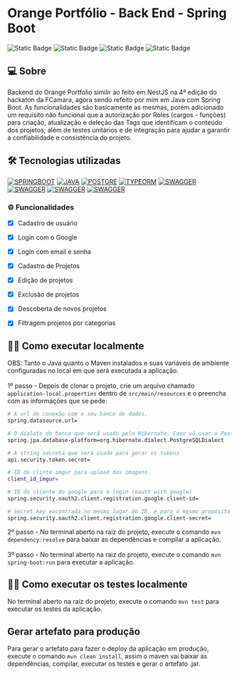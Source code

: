 # Orange Portfólio - Back End - Spring Boot

![Static Badge](https://img.shields.io/badge/Spring_Boot-orange)
![Static Badge](https://img.shields.io/badge/Java_21-orange)
![Static Badge](https://img.shields.io/badge/JUnit-orange)
![Static Badge](https://img.shields.io/badge/Mockito-orange)

## 💻 Sobre
Backend do Orange Portfolio similir ao feito em NestJS na 4ª edição do hackaton da FCamara, agora sendo refeito por mim em Java com Spring Boot. As funcionalidades são basicamente as mesmas, porém adicionado um requisito não funcional que a autorização por Roles (cargos - funções) para criação, atualização e deleção das Tags que identificam o conteúdo dos projetos; além de testes unitários e de integração para ajudar a garantir a confiabilidade e consistência do projeto.

## 🛠️ Tecnologias utilizadas
<a href="https://spring.io/projects/spring-boot"><img alt="SPRINGBOOT" src="https://img.shields.io/badge/spring-ff5522?style=for-the-badge&logo=spring&logoColor=white"></a>
<a href="https://docs.oracle.com/en/java/javase/21/"><img alt="JAVA" src="https://img.shields.io/badge/Java-FF5722?style=for-the-badge&logo=java&logoColor=white"></a>
<a href="https://www.postgresql.org/"><img alt="POSTGRE" src="https://img.shields.io/badge/postgresql-ff5522?style=for-the-badge&logo=postgresql&logoColor=white"></a>
<a href="https://junit.org/junit5/"><img alt="TYPEORM" src="https://img.shields.io/badge/JUnit-FF5722?style=for-the-badge&logo=junit5&logoColor=white"></a>
<a href="https://site.mockito.org/"><img alt="SWAGGER" src="https://img.shields.io/badge/Mockito-FF5722?style=for-the-badge&logo=mockito&logoColor=white"></a>
<a href="[https://site.mockito.org/](https://www.h2database.com/)"><img alt="SWAGGER" src="https://img.shields.io/badge/H2-FF5722?style=for-the-badge&logo=h2&logoColor=white"></a>
<a href="[https://site.mockito.org/](https://www.h2database.com/)"><img alt="SWAGGER" src="https://img.shields.io/badge/Hibernate-FF5722?style=for-the-badge&logo=hibernate&logoColor=white"></a>
<a href="[https://site.mockito.org/](https://www.h2database.com/)"><img alt="SWAGGER" src="https://img.shields.io/badge/JPA-FF5722?style=for-the-badge&logo=java&logoColor=white"></a>


### ⚙️ Funcionalidades

- [x] Cadastro de usuário
- [x] Login com o Google
- [x] Login com email e senha
- [x] Cadastro de Projetos
- [x] Edição de projetos
- [x] Exclusão de projetos
- [x] Descoberta de novos projetos
- [x] Filtragem projetos por categorias


## 👨‍💻 Como executar localmente
OBS: Tanto o Java quanto o Maven instalados e suas variáveis de ambiente configuradas no local em que será executada a aplicação. <br><br>
1º passo - Depois de clonar o projeto, crie um arquivo chamado `application-local.properties` dentro de `src/main/resources` e o preencha com as informações que se pede:
```bash
# A url de conexão com o seu banco de dados.
spring.datasource.url=

# O dialeto do banco que será usado pelo Hibernate. Caso vá usar o PostgreSQL, não é necessário alterar essa informação.
spring.jpa.database-platform=org.hibernate.dialect.PostgreSQLDialect

# A string secreta que será usada para gerar os tokens
api.security.token.secret=

# ID do clinte imgur para upload das imagens.
client_id_imgur=

# ID do cliente do google para o login (oauth with google)
spring.security.oauth2.client.registration.google.client-id=

# Secret key encontrada no mesmo lugar do ID, e para o mesmo propósito
spring.security.oauth2.client.registration.google.client-secret=
```
2º passo - No terminal aberto na raiz do projeto, execute o comando `mvn dependency:resolve` para baixar as dependências e compilar a aplicação.<br><br>
3º passo - No terminal aberto na raiz do projeto, execute o comando `mvn spring-boot:run` para executar a aplicação.


## 👨‍💻 Como executar os testes localmente
No terminal aberto na raiz do projeto, execute o comando `mvn test` para executar os testes da aplicação.


## Gerar artefato para produção
Para gerar o artefato para fazer o deploy da aplicação em produção, execute o comando `mvn clean install`, assim o maven vai baixar as dependências, compilar, executar os testes e gerar o artefato .jar.
